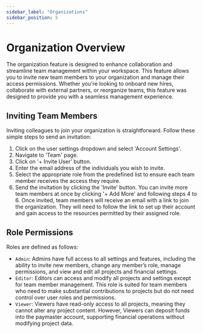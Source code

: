 ```yaml
---
sidebar_label: "Organizations"
sidebar_position: 5
---
```


# Organization Overview

The organization feature is designed to enhance collaboration and streamline team management within your workspace.
This feature allows you to invite new team members to your organization and manage their access permissions. Whether you're looking to onboard new hires, collaborate with external partners, or reorganize teams, this feature was designed to provide you with a seamless management experience.

## Inviting Team Members

Inviting colleagues to join your organization is straightforward. Follow these simple steps to send an invitation:

1. Click on the user settings dropdown and select 'Account Settings'.
2. Navigate to 'Team' page.
3. Click on '+ Invite User' button.
4. Enter the email address of the individuals you wish to invite.
5. Select the appropriate role from the predefined list to ensure each team member receives the access they require.
6. Send the invitation by clicking the 'Invite' button.
   You can invite more team members at once by clicking '+ Add More' and following steps 4 to 6.
   Once invited, team members will receive an email with a link to join the organization.
   They will need to follow the link to set up their account and gain access to the resources permitted by their assigned role.

## Role Permissions

Roles are defined as follows:

- `Admin`: Admins have full access to all settings and features, including the ability to invite new members, change any member’s role, manage permissions, and view and edit all projects and financial settings.
- `Editor`: Editors can access and modify all projects and settings except for team member management. This role is suited for team members who need to make substantial contributions to projects but do not need control over user roles and permissions.
- `Viewer`: Viewers have read-only access to all projects, meaning they cannot alter any project content. However, Viewers can deposit funds into the paymaster account, supporting financial operations without modifying project data.
